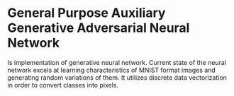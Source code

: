 # General Purpose Auxiliary Generative Adversarial Neural Network
Is implementation of generative neural network. Current state of the neural network excels at learning characteristics of MNIST format images and generating random variations of them. It utilizes discrete data vectorization in order to convert classes into pixels.